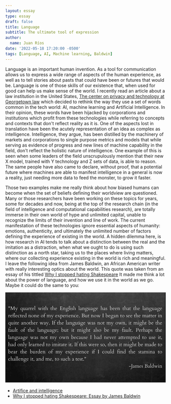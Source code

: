 ```yaml
---
layout: essay
type: essay
draft: false
title: Language
subtitle: The ultimate tool of expression
author:
  name: Juan Ríos
date: '2022-05-18 17:20:00 -0500'
tags: [Language, AI, Machine learning, Baldwin]
---
```

 Language is an important human invention. As a tool for communication allows us to express a wide range of aspects of the human experience, as well as to tell stories about pasts that could have been or futures that would be. Language is one of those skills of our existence that, when used for good can help us make sense of the world. 
 I recently read an article about a law institution in the United States, [The center on privacy and technology at Georgetown law](https://techpolicy.press/artifice-and-intelligence/) which decided to rethink the way they use a set of words common in the tech world: AI, machine learning and Artificial Intelligence. In their opinion, these words have been hijacked by corporations and institutions which profit from these technologies while referring to concepts and contexts that don't reflect reality as it is. One of the aspects lost in translation have been the acutely representation of an idea as complex as intelligence. Intelligence, they argue, has been distilled by the machinery of markets and corporations to single purpose metrics and models that while serving as evidence of progress and new lines of machine capability in the field, don't reflect the holistic nature of intelligence. One example of this is seen when some leaders of the field unscrupulously mention that their new X model, trained with Y technology and Z sets of data, is able to reason. The same people have also came to declare, without proof, that a potential future where machines are able to manifest intelligence in a general is now a reality, just needing more data to feed the monster, to grow it faster.
  
Those two examples make me really think about how biased humans can become when the set of beliefs defining their worldview are questioned. Many or those researchers have been working on these topics for years, some for decades and now, being at the top of the research chain (in the field of intelligence and computational capabilities research), are totally immerse in their own world of hype and unlimited capital, unable to recognize the limits of their invention and line of work. The current manifestation of these technologies ignore essential aspects of humanity: emotions, authenticity, and ultimately the unlimited number of factors defining the experience of existing in the world. A hidden dilemma here, is how research in AI tends to talk about a distinction between the real and the imitation as a distraction, when what we ought to do is using such distinction as a north star, taking us to the places where living matters, where our collecting experience existing in the world is rich and meaningful. I leave the following idea from James Baldwin, an African American writer with really interesting optics about the world. This quote was taken from an essay of his tittled [Why I stopped hating Shakespeare](https://www.folger.edu/sites/default/files/Why%20I%20Stopped%20Hating%20Shakespeare_JamesBaldwin.pdf) It made me think a lot about the power of language, and how we use it in the world as we go. Maybe it could do the same to you:

<img class="ui right floated rounded image zoom medium-amp1_1" src="../images/blog/james-baldwin-language.png">

- [Artifice and intelligence](https://techpolicy.press/artifice-and-intelligence/)
- [Why I stopped hating Shakespeare: Essay by James Baldwin](https://www.folger.edu/sites/default/files/Why%20I%20Stopped%20Hating%20Shakespeare_JamesBaldwin.pdf)



